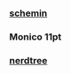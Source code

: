 ### [schemin](https://github.com/flazz/vim-colorschemes)

### Monico 11pt

### [nerdtree](https://github.com/scrooloose/nerdtree)
